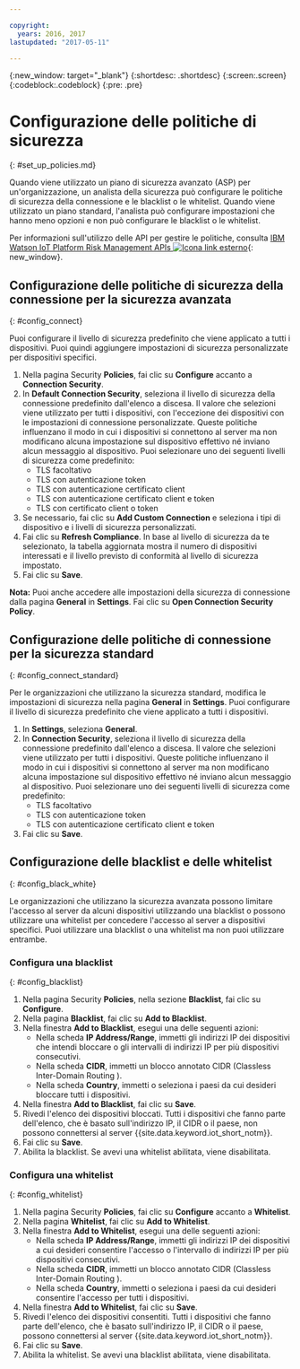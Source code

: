 ```yaml
---

copyright:
  years: 2016, 2017
lastupdated: "2017-05-11"

---
```


{:new_window: target="\_blank"}
{:shortdesc: .shortdesc}
{:screen:.screen}
{:codeblock:.codeblock}
{:pre: .pre}

# Configurazione delle politiche di sicurezza
{: #set_up_policies.md}

Quando viene utilizzato un piano di sicurezza avanzato (ASP) per un'organizzazione, un analista della sicurezza può configurare le politiche di sicurezza della connessione e le blacklist o le whitelist. Quando viene utilizzato un piano standard, l'analista può configurare impostazioni che hanno meno opzioni e non può configurare le blacklist o le whitelist.

Per informazioni sull'utilizzo delle API per gestire le politiche, consulta [IBM Watson IoT Platform Risk Management APIs ![Icona link esterno](../../../../icons/launch-glyph.svg)](https://docs.internetofthings.ibmcloud.com/apis/swagger/v0002/riskmgmt.html){: new_window}.

## Configurazione delle politiche di sicurezza della connessione per la sicurezza avanzata
{: #config_connect}

Puoi configurare il livello di sicurezza predefinito che viene applicato a tutti i dispositivi. Puoi quindi aggiungere impostazioni di sicurezza personalizzate per dispositivi specifici.

1. Nella pagina Security **Policies**, fai clic su **Configure** accanto a **Connection Security**.
2. In **Default Connection Security**, seleziona il livello di sicurezza della connessione predefinito dall'elenco a discesa. Il valore che selezioni viene utilizzato per tutti i dispositivi, con l'eccezione dei dispositivi con le impostazioni di connessione personalizzate. Queste politiche influenzano il modo in cui i dispositivi si connettono al server ma non modificano alcuna impostazione sul dispositivo effettivo né inviano alcun messaggio al dispositivo. Puoi selezionare uno dei seguenti livelli di sicurezza come predefinito:
    - TLS facoltativo
    - TLS con autenticazione token
    - TLS con autenticazione certificato client
    - TLS con autenticazione certificato client e token
    - TLS con certificato client o token
3. Se necessario, fai clic su **Add Custom Connection** e seleziona i tipi di dispositivo e i livelli di sicurezza personalizzati.
3. Fai clic su **Refresh Compliance**. In base al livello di sicurezza da te selezionato, la tabella aggiornata mostra il numero di dispositivi interessati e il livello previsto di conformità al livello di sicurezza impostato.
4. Fai clic su **Save**.

**Nota:**
Puoi anche accedere alle impostazioni della sicurezza di connessione dalla pagina **General** in **Settings**. Fai clic su **Open Connection Security Policy**.

## Configurazione delle politiche di connessione per la sicurezza standard
{: #config_connect_standard}

Per le organizzazioni che utilizzano la sicurezza standard, modifica le impostazioni di sicurezza nella pagina **General** in **Settings**. Puoi configurare il livello di sicurezza predefinito che viene applicato a tutti i dispositivi.

1. In **Settings**, seleziona **General**.
2. In **Connection Security**, seleziona il livello di sicurezza della connessione predefinito dall'elenco a discesa. Il valore che selezioni viene utilizzato per tutti i dispositivi. Queste politiche influenzano il modo in cui i dispositivi si connettono al server ma non modificano alcuna impostazione sul dispositivo effettivo né inviano alcun messaggio al dispositivo. Puoi selezionare uno dei seguenti livelli di sicurezza come predefinito:
    - TLS facoltativo
    - TLS con autenticazione token
    - TLS con autenticazione certificato client e token
4. Fai clic su **Save**.

## Configurazione delle blacklist e delle whitelist
{: #config_black_white}

Le organizzazioni che utilizzano la sicurezza avanzata possono limitare l'accesso al server da alcuni dispositivi utilizzando una blacklist o possono utilizzare una whitelist per concedere l'accesso al server a dispositivi specifici. Puoi utilizzare una blacklist o una whitelist ma non puoi utilizzare entrambe.

### Configura una blacklist
{: #config_blacklist}

1. Nella pagina Security **Policies**, nella sezione **Blacklist**, fai clic su **Configure**.
2. Nella pagina **Blacklist**, fai clic su **Add to Blacklist**.
3. Nella finestra **Add to Blacklist**, esegui una delle seguenti azioni:
    - Nella scheda **IP Address/Range**, immetti gli indirizzi IP dei dispositivi che intendi bloccare o gli intervalli di indirizzi IP per più dispositivi consecutivi.
    - Nella scheda **CIDR**, immetti un blocco annotato CIDR (Classless Inter-Domain Routing ).
    - Nella scheda **Country**, immetti o seleziona i paesi da cui desideri bloccare tutti i dispositivi.
4. Nella finestra **Add to Blacklist**, fai clic su **Save**.
5. Rivedi l'elenco dei dispositivi bloccati. Tutti i dispositivi che fanno parte dell'elenco, che è basato sull'indirizzo IP, il CIDR o il paese, non possono connettersi al server {{site.data.keyword.iot_short_notm}}.
6. Fai clic su **Save**.
7. Abilita la blacklist. Se avevi una whitelist abilitata, viene disabilitata.

### Configura una whitelist
{: #config_whitelist}

1. Nella pagina Security **Policies**, fai clic su **Configure** accanto a **Whitelist**.
2. Nella pagina **Whitelist**, fai clic su **Add to Whitelist**.
3. Nella finestra **Add to Whitelist**, esegui una delle seguenti azioni:
    - Nella scheda **IP Address/Range**, immetti gli indirizzi IP dei dispositivi a cui desideri consentire l'accesso o l'intervallo di indirizzi IP per più dispositivi consecutivi.
    - Nella scheda **CIDR**, immetti un blocco annotato CIDR (Classless Inter-Domain Routing ).
    - Nella scheda **Country**, immetti o seleziona i paesi da cui desideri consentire l'accesso per tutti i dispositivi.
4. Nella finestra **Add to Whitelist**, fai clic su **Save**.
5. Rivedi l'elenco dei dispositivi consentiti. Tutti i dispositivi che fanno parte dell'elenco, che è basato sull'indirizzo IP, il CIDR o il paese, possono connettersi al server {{site.data.keyword.iot_short_notm}}.
6. Fai clic su **Save**.
7. Abilita la whitelist. Se avevi una blacklist abilitata, viene disabilitata.
